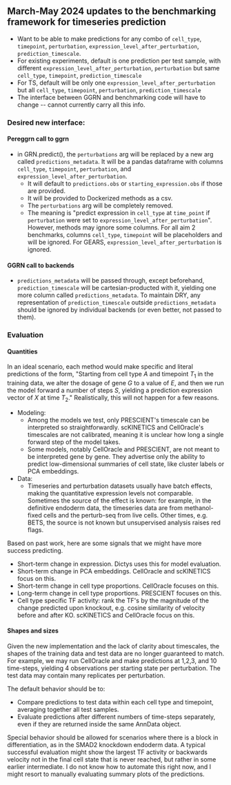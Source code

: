 ## March-May 2024 updates to the benchmarking framework for timeseries prediction

- Want to be able to make predictions for any combo of `cell_type`, `timepoint`, `perturbation`, `expression_level_after_perturbation`, `prediction_timescale`. 
- For existing experiments, default is one prediction per test sample, with different `expression_level_after_perturbation`, `perturbation` but same `cell_type`, `timepoint`, `prediction_timescale`
- For TS, default will be only one `expression_level_after_perturbation` but all `cell_type`, `timepoint`, `perturbation`, `prediction_timescale`
- The interface between GGRN and benchmarking code will have to change -- cannot currently carry all this info. 

### Desired new interface: 

#### Pereggrn call to ggrn

- in GRN.predict(), the `perturbations` arg will be replaced by a new arg called `predictions_metadata`. It will be a pandas dataframe with columns `cell_type`, `timepoint`, `perturbation`, and `expression_level_after_perturbation`. 
    - It will default to `predictions.obs` or `starting_expression.obs` if those are provided.
    - It will be provided to Dockerized methods as a csv. 
    - The `perturbations` arg will be completely removed.
    - The meaning is "predict expression in `cell_type` at `time_point` if `perturbation` were set to `expression_level_after_perturbation`". However, methods may ignore some columns. For all aim 2 benchmarks, columns `cell_type`, `timepoint` will be placeholders and will be ignored. For GEARS, `expression_level_after_perturbation` is ignored. 

#### GGRN call to backends

- `predictions_metadata` will be passed through, except beforehand, `prediction_timescale` will be cartesian-producted with it, yielding one more column called `predictions_metadata`. To maintain DRY, any representation of `prediction_timescale` outside `predictions_metadata` should be ignored by individual backends (or even better, not passed to them). 

### Evaluation

#### Quantities

In an ideal scenario, each method would make specific and literal predictions of the form, "Starting from cell type $A$ and timepoint $T_1$ in the training data, we alter the dosage of gene $G$ to a value of $E$, and then we run the model forward a number of steps $S$, yielding a prediction expression vector of $X$ at time $T_2$." Realistically, this will not happen for a few reasons. 

- Modeling: 
    - Among the models we test, only PRESCIENT's timescale can be interpreted so straightforwardly. scKINETICS and CellOracle's timescales are not calibrated, meaning it is unclear how long a single forward step of the model takes.
    - Some models, notably CellOracle and PRESCIENT, are not meant to be interpreted gene by gene. They advertise only the ability to predict low-dimensional summaries of cell state, like cluster labels or PCA embeddings. 
- Data:
    - Timeseries and perturbation datasets usually have batch effects, making the quantitative expression levels not comparable. Sometimes the source of the effect is known: for example, in the definitive endoderm data, the timeseries data are from methanol-fixed cells and the perturb-seq from live cells. Other times, e.g. BETS, the source is not known but unsupervised analysis raises red flags.

Based on past work, here are some signals that we might have more success predicting.

- Short-term change in expression. Dictys uses this for model evaluation.
- Short-term change in PCA embeddings. CellOracle and scKINETICS focus on this.
- Short-term change in cell type proportions. CellOracle focuses on this.
- Long-term change in cell type proportions. PRESCIENT focuses on this.
- Cell type specific TF activity: rank the TF's by the magnitude of the change predicted upon knockout, e.g. cosine similarity of velocity before and after KO. scKINETICS and CellOracle focus on this.

#### Shapes and sizes

Given the new implementation and the lack of clarity about timescales, the shapes of the training data and test data are no longer guaranteed to match. For example, we may run CellOracle and make predictions at 1,2,3, and 10 time-steps, yielding 4 observations per starting state per perturbation. The test data may contain many replicates per perturbation. 

The default behavior should be to:

- Compare predictions to test data within each cell type and timepoint, averaging together all test samples.
- Evaluate predictions after different numbers of time-steps separately, even if they are returned inside the same AnnData object. 

Special behavior should be allowed for scenarios where there is a block in differentiation, as in the SMAD2 knockdown endoderm data. A typical successful evaluation might show the largest TF activity or backwards velocity not in the final cell state that is never reached, but rather in some earlier intermediate. I do not know how to automate this right now, and I might resort to manually evaluating summary plots of the predictions.
